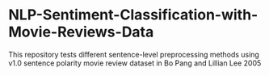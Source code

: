 # NLP-Sentiment-Classification-with-Movie-Reviews-Data
This repository tests different sentence-level preprocessing methods using v1.0 sentence polarity movie review dataset in Bo Pang and Lillian Lee 2005
